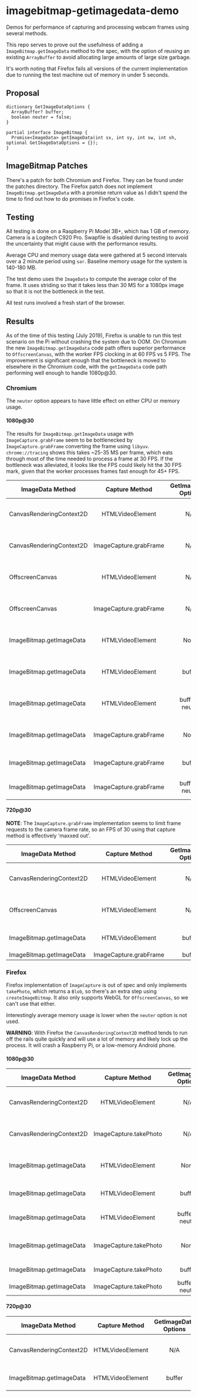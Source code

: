 # imagebitmap-getimagedata-demo

Demos for performance of capturing and processing webcam frames using several methods.

This repo serves to prove out the usefulness of adding a `ImageBitmap.getImageData` method
to the spec, with the option of reusing an existing `ArrayBuffer` to avoid allocating large
amounts of large size garbage.

It's worth noting that Firefox fails all versions of the current implementation due to
running the test machine out of memory in under 5 seconds.

## Proposal

```webidl
dictionary GetImageDataOptions {
  ArrayBuffer? buffer;
  boolean neuter = false;
}

partial interface ImageBitmap {
  Promise<ImageData> getImageData(int sx, int sy, int sw, int sh, optional GetImageDataOptions = {});
}
```

## ImageBitmap Patches

There's a patch for both Chromium and Firefox. They can be found under the patches directory.
The Firefox patch does not implement `ImageBitmap.getImageData` with a promise return value
as I didn't spend the time to find out how to do promises in Firefox's code.

## Testing

All testing is done on a Raspberry Pi Model 3B+, which has 1 GB of memory. Camera is a Logitech
C920 Pro. Swapfile is disabled during testing to avoid the uncertainty that might cause with the
performance results.

Average CPU and memory usage data were gathered at 5 second intervals over a 2 minute period using
`sar`. Baseline memory usage for the system is 140-180 MB.

The test demo uses the `ImageData` to compute the average color of the frame. It uses striding
so that it takes less than 30 MS for a 1080px image so that it is not the bottleneck in the test.

All test runs involved a fresh start of the browser.

## Results

As of the time of this testing (July 2019), Firefox is unable to run this test scenario on the Pi
without crashing the system due to OOM. On Chromium the new `ImageBitmap.getImageData` code path
offers superior performance to `OffscreenCanvas`, with the worker FPS clocking in at 60 FPS vs 5 FPS.
The improvement is significant enough that the bottleneck is moved to elsewhere in the Chromium code,
with the `getImageData` code path performing well enough to handle 1080p@30.

### Chromium

The `neuter` option appears to have little effect on either CPU or memory usage.

#### 1080p@30

The results for `ImageBitmap.getImageData` usage with `ImageCapture.grabFrame` seem to be
bottlenecked by `ImageCapture.grabFrame` converting the frame using `libyuv`. `chrome://tracing`
shows this takes ~25-35 MS per frame, which eats through most of the time needed to process a
frame at 30 FPS. If the bottleneck was alleviated, it looks like the FPS could likely hit the
30 FPS mark, given that the worker processes frames fast enough for 45+ FPS.

| ImageData Method         | Capture Method         | GetImageData Options | FPS | Avg CPU | Avg Memory |             Notes             |
|--------------------------|:----------------------:|:--------------------:|:---:|:-------:|:----------:|:-----------------------------:|
| CanvasRenderingContext2D | HTMLVideoElement       |          N/A         |  6  |  55.49  |   326 MB   | Memory usage peaked at 362 MB |
| CanvasRenderingContext2D | ImageCapture.grabFrame |          N/A         | 5-6 |  53.89  |   301 MB   | Memory usage peaked at 357 MB |
| OffscreenCanvas          | HTMLVideoElement       |          N/A         |  8  |  69.06  |   283 MB   | Memory usage peaked at 309 MB |
| OffscreenCanvas          | ImageCapture.grabFrame |          N/A         | 6-7 |  60.11  |   283 MB   | Memory usage peaked at 307 MB |
| ImageBitmap.getImageData | HTMLVideoElement       |         None         | 8-9 |  68.69  |   284 MB   | Memory usage peaked at 312 MB |
| ImageBitmap.getImageData | HTMLVideoElement       |        buffer        | 10  |  70.79  |   250 MB   | Memory range: 245 MB - 254 MB |
| ImageBitmap.getImageData | HTMLVideoElement       |    buffer + neuter   | 10  |  71.31  |   250 MB   | Memory range: 248 MB - 255 MB |
| ImageBitmap.getImageData | ImageCapture.grabFrame |         None         | 19  |  72.95  |   275 MB   | Memory usage peaked at 301 MB |
| ImageBitmap.getImageData | ImageCapture.grabFrame |        buffer        | 23  |  67.16  |   244 MB   | Fluctuated 22-24 FPS          |
| ImageBitmap.getImageData | ImageCapture.grabFrame |    buffer + neuter   | 23  |  66.38  |   245 MB   | Fluctuated 22-24 FPS          |

#### 720p@30

**NOTE**: The `ImageCapture.grabFrame` implementation seems to limit frame requests to the camera frame rate,
so an FPS of 30 using that capture method is effectively 'maxxed out'.

| ImageData Method         | Capture Method         | GetImageData Options | FPS | Avg CPU | Avg Memory |             Notes             |
|--------------------------|:----------------------:|:--------------------:|:---:|:-------:|:----------:|:-----------------------------:|
| CanvasRenderingContext2D | HTMLVideoElement       |          N/A         | 12  |  65.97  |   308 MB   | Memory usage peaked at 349 MB |
| OffscreenCanvas          | HTMLVideoElement       |          N/A         | 17  |  64.78  |   266 MB   | Memory usage peaked at 293 MB |
| ImageBitmap.getImageData | HTMLVideoElement       |        buffer        | 20  |  65.69  |   231 MB   | Fluctuated 19-22 FPS          |
| ImageBitmap.getImageData | ImageCapture.grabFrame |        buffer        | 30  |  43.61  |   225 MB   |                               |

### Firefox

Firefox implementation of `ImageCapture` is out of spec and only implements `takePhoto`, which returns
a `Blob`, so there's an extra step using `createImageBitmap`. It also only supports WebGL for `OffscreenCanvas`,
so we can't use that either.

Interestingly average memory usage is lower when the `neuter` option is not used.

**WARNING**: With Firefox the `CanvasRenderingContext2D` method tends to run off the rails quite quickly
and will use a lot of memory and likely lock up the process. It will crash a Raspberry Pi, or a low-memory
Android phone.

#### 1080p@30

| ImageData Method         | Capture Method         | GetImageData Options | FPS | Avg CPU | Avg Memory |           Notes          |
|--------------------------|:----------------------:|:--------------------:|:---:|:-------:|:----------:|:------------------------:|
| CanvasRenderingContext2D | HTMLVideoElement       |          N/A         |  X  |    X    |      X     | Runs OOM in under 5 secs |
| CanvasRenderingContext2D | ImageCapture.takePhoto |          N/A         |  X  |    X    |      X     | Runs OOM in under 5 secs |
| ImageBitmap.getImageData | HTMLVideoElement       |          None        |  X  |    X    |      X     | Runs OOM in under 5 secs |
| ImageBitmap.getImageData | HTMLVideoElement       |         buffer       | 20  |  73.24  |   326 MB   | Fluctuated 17-26 FPS     |
| ImageBitmap.getImageData | HTMLVideoElement       |    buffer + neuter   | 20  |  74.27  |   369 MB   | Fluctuated 17-26 FPS     |
| ImageBitmap.getImageData | ImageCapture.takePhoto |          None        |  X  |    X    |      X     | Runs OOM in under 5 secs |
| ImageBitmap.getImageData | ImageCapture.takePhoto |         buffer       | 3-4 |  63.77  |   377 MB   |                          |
| ImageBitmap.getImageData | ImageCapture.takePhoto |    buffer + neuter   | 3-4 |  63.52  |   396 MB   |                          |

#### 720p@30

| ImageData Method         | Capture Method         | GetImageData Options | FPS | Avg CPU | Avg Memory |           Notes          |
|--------------------------|:----------------------:|:--------------------:|:---:|:-------:|:----------:|:------------------------:|
| CanvasRenderingContext2D | HTMLVideoElement       |          N/A         |  X  |    X    |      X     | Runs OOM in under 5 secs |
| ImageBitmap.getImageData | HTMLVideoElement       |         buffer       | 40+ |  70.09  |   334 MB   | Fluctuated 30-45 FPS     |